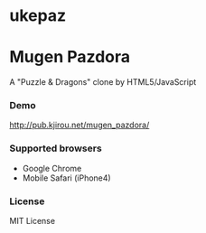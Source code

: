 ukepaz
======


Mugen Pazdora
=============

A "Puzzle & Dragons" clone by HTML5/JavaScript

### Demo
http://pub.kjirou.net/mugen_pazdora/


### Supported browsers
- Google Chrome
- Mobile Safari (iPhone4)


### License
MIT License

